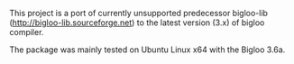 This project is a port of currently unsupported predecessor bigloo-lib (http://bigloo-lib.sourceforge.net) to the latest version (3.x) of bigloo compiler.

The package was mainly tested on Ubuntu Linux x64 with the Bigloo 3.6a.